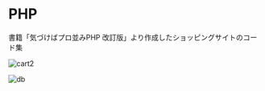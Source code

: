 # PHP

書籍「気づけばプロ並みPHP 改訂版」より作成したショッピングサイトのコード集

![cart2](https://user-images.githubusercontent.com/72800355/116019920-3f1fb780-a680-11eb-9784-9decaa555aa8.png)

![db](https://user-images.githubusercontent.com/72800355/116019819-08e23800-a680-11eb-8c28-bb6b20d76800.jpg)

 

